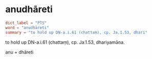 # anudhāreti

``` toml
dict_label = "PTS"
word = "anudhāreti"
summary = "to hold up DN-a.i.61 (chattaṃ), cp. Ja.1.53, dhari"
```

to hold up DN\-a.i.61 (chattaṃ), cp. Ja.1.53, dhariyamāna.

anu \+ dhāreti


